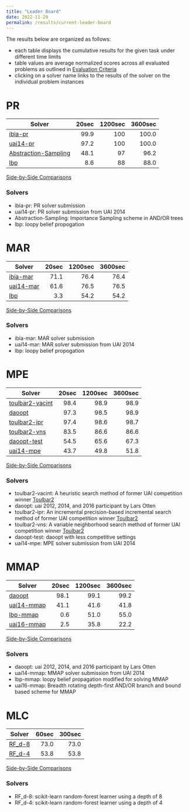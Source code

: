 ```yaml
---
title: "Leader Board"
date: 2022-11-29
permalink: /results/current-leader-board
---
```




The results below are organized as follows:
- each table displays the cumulative results for the given task under different time limits
- table values are average normalized scores across all evaluated problems as outlined in [Evaluation Criteria](https://uaicompetition.github.io/uci-2022/results/evaluation-criteria/)
- clicking on a solver name links to the results of the solver on the individual problem instances 


# PR

|                                Solver                                | 20sec | 1200sec | 3600sec |
| -------------------------------------------------------------------- | ----: | ------: | ------: |
| [ibia-pr](solver-scores/ibia-pr-scores.md)                           |  99.9 |     100 |   100.0 |
| [uai14-pr](solver-scores/uai14-pr-scores.md)                         |  97.2 |     100 |   100.0 |
| [Abstraction-Sampling](solver-scores/Abstraction-Sampling-scores.md) |  48.1 |      97 |    96.2 |
| [lbp](solver-scores/lbp-scores.md)                                   |   8.6 |      88 |    88.0 |

[Side-by-Side Comparisons](solver-scores/PR-scores-comparison.md)

### Solvers

- ibia-pr: PR solver submission
- uai14-pr: PR solver submission from UAI 2014
- Abstraction-Sampling: Importance Sampling scheme in AND/OR trees
- lbp: loopy belief propogation

# MAR

|                     Solver                     | 20sec | 1200sec | 3600sec |
| ---------------------------------------------- | ----: | ------: | ------: |
| [ibia-mar](solver-scores/ibia-mar-scores.md)   |  71.1 |    76.4 |    76.4 |
| [uai14-mar](solver-scores/uai14-mar-scores.md) |  61.6 |    76.5 |    76.5 |
| [lbp](solver-scores/lbp-scores.md)             |   3.3 |    54.2 |    54.2 |

[Side-by-Side Comparisons](solver-scores/MAR-scores-comparison.md)

### Solvers

- ibia-mar: MAR solver submission
- uai14-mar: MAR solver submission from UAI 2014
- lbp: loopy belief propogation

# MPE

|                           Solver                           | 20sec | 1200sec | 3600sec |
| ---------------------------------------------------------- | ----: | ------: | ------: |
| [toulbar2-vacint](solver-scores/toulbar2-vacint-scores.md) |  98.4 |    98.9 |    98.9 |
| [daoopt](solver-scores/daoopt-scores.md)                   |  97.3 |    98.5 |    98.9 |
| [toulbar2-ipr](solver-scores/toulbar2-ipr-scores.md)       |  97.4 |    98.6 |    98.7 |
| [toulbar2-vns](solver-scores/toulbar2-vns-scores.md)       |  83.5 |    86.6 |    86.6 |
| [daoopt-test](solver-scores/daoopt-test-scores.md)         |  54.5 |    65.6 |    67.3 |
| [uai14-mpe](solver-scores/uai14-mpe-scores.md)             |  43.7 |    49.8 |    51.8 |

[Side-by-Side Comparisons](solver-scores/MPE-scores-comparison.md)

### Solvers

- toulbar2-vacint: A heuristic search method of former UAI competition winner [Toulbar2](https://github.com/toulbar2/toulbar2)
- daoopt: uai 2012, 2014, and 2016 participant by Lars Otten
- toulbar2-ipr: An incremental precision-based incremental search method of former UAI competition winner [Toulbar2](https://github.com/toulbar2/toulbar2)
- toulbar2-vns: A variable neighborhood search method of former UAI competition winner [Toulbar2](https://github.com/toulbar2/toulbar2)
- daoopt-test: daoopt with less competitive settings
- uai14-mpe: MPE solver submission from UAI 2014

# MMAP

|                      Solver                      | 20sec | 1200sec | 3600sec |
| ------------------------------------------------ | ----: | ------: | ------: |
| [daoopt](solver-scores/daoopt-scores.md)         |  98.1 |    99.1 |    99.2 |
| [uai14-mmap](solver-scores/uai14-mmap-scores.md) |  41.1 |    41.6 |    41.8 |
| [lbp-mmap](solver-scores/lbp-mmap-scores.md)     |   0.6 |    51.0 |    55.0 |
| [uai16-mmap](solver-scores/uai16-mmap-scores.md) |   2.5 |    35.8 |    22.2 |

[Side-by-Side Comparisons](solver-scores/MMAP-scores-comparison.md)

### Solvers

- daoopt: uai 2012, 2014, and 2016 participant by Lars Otten
- uai14-mmap: MMAP solver submission from UAI 2014
- lbp-mmap: loopy belief propagation modified for solving MMAP
- uai16-mmap: Breadth rotating depth-first AND/OR branch and bound based scheme for MMAP

# MLC

|                  Solver                  | 60sec | 300sec |
| ---------------------------------------- | ----: | -----: |
| [RF_d-8](solver-scores/RF_d-8-scores.md) |  73.0 |   73.0 |
| [RF_d-4](solver-scores/RF_d-4-scores.md) |  53.8 |   53.8 |

[Side-by-Side Comparisons](solver-scores/MLC-scores-comparison.md)

### Solvers

- RF_d-8: scikit-learn random-forest learner using a depth of 8
- RF_d-4: scikit-learn random-forest learner using a depth of 4

